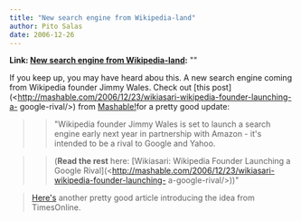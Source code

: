 ```yaml
---
title: "New search engine from Wikipedia-land"
author: Pito Salas
date: 2006-12-26
---
```


**Link: [New search engine from Wikipedia-land](None):** ""

If you keep up, you may have heard abou this. A new search engine coming from
Wikipedia founder Jimmy Wales. Check out [this
post](<http://mashable.com/2006/12/23/wikiasari-wikipedia-founder-launching-a-
google-rival/>) from [Mashable!](<http://mashable.com>)for a pretty good
update:

>

>> "Wikipedia founder Jimmy Wales is set to launch a search engine early next
year in partnership with Amazon - it's intended to be a rival to Google and
Yahoo.

>>

>> (**Read the rest** here: [Wikiasari: Wikipedia Founder Launching a Google
Rival](<http://mashable.com/2006/12/23/wikiasari-wikipedia-founder-launching-
a-google-rival/>))"

>
>
> [Here's](<http://business.timesonline.co.uk/article/0,,9075-2517026,00.html>)
> another pretty good article introducing the idea from TimesOnline.


